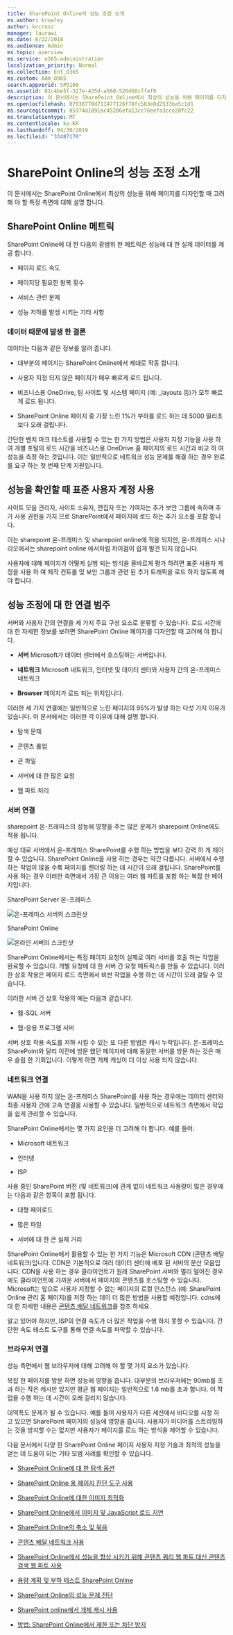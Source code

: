 ```yaml
---
title: SharePoint Online의 성능 조정 소개
ms.author: krowley
author: kccross
manager: laurawi
ms.date: 6/22/2018
ms.audience: Admin
ms.topic: overview
ms.service: o365-administration
localization_priority: Normal
ms.collection: Ent_O365
ms.custom: Adm_O365
search.appverid: SPO160
ms.assetid: 81c4be5f-327e-435d-a568-526d68cffef0
description: 이 문서에서는 SharePoint Online에서 최상의 성능을 위해 페이지를 디자인할 때 고려해 야 할 특정 측면에 대해 설명 합니다.
ms.openlocfilehash: 07938770d711477126f78fc583e8d2533ba5c1d1
ms.sourcegitcommit: 85974a1891ac45286efa13cc76eefa3cce28fc22
ms.translationtype: MT
ms.contentlocale: ko-KR
ms.lasthandoff: 04/30/2019
ms.locfileid: "33487170"
---
```

# <a name="introduction-to-performance-tuning-for-sharepoint-online"></a>SharePoint Online의 성능 조정 소개

이 문서에서는 SharePoint Online에서 최상의 성능을 위해 페이지를 디자인할 때 고려해 야 할 특정 측면에 대해 설명 합니다.
     
## <a name="sharepoint-online-metrics"></a>SharePoint Online 메트릭

SharePoint Online에 대 한 다음의 광범위 한 메트릭은 성능에 대 한 실제 데이터를 제공 합니다.
  
- 페이지 로드 속도
    
- 페이지당 필요한 왕복 횟수
    
- 서비스 관련 문제
    
- 성능 저하를 발생 시키는 기타 사항
    
### <a name="conclusions-reached-because-of-the-data"></a>데이터 때문에 발생 한 결론

데이터는 다음과 같은 정보를 알려 줍니다.
  
- 대부분의 페이지는 SharePoint Online에서 제대로 작동 합니다.
    
- 사용자 지정 되지 않은 페이지가 매우 빠르게 로드 됩니다.
    
- 비즈니스용 OneDrive, 팀 사이트 및 시스템 페이지 (예: _layouts 등)가 모두 빠르게 로드 됩니다.
    
- SharePoint Online 페이지 중 가장 느린 1%가 부하를 로드 하는 데 5000 밀리초 보다 오래 걸립니다.
    
간단한 벤치 마크 테스트를 사용할 수 있는 한 가지 방법은 사용자 지정 기능을 사용 하 여 개별 포털의 로드 시간을 비즈니스용 OneDrive 홈 페이지의 로드 시간과 비교 하 여 성능을 측정 하는 것입니다. 이는 일반적으로 네트워크 성능 문제를 해결 하는 경우 완료를 요구 하는 첫 번째 단계 지원입니다.
  
## <a name="use-a-standard-user-account-when-checking-performance"></a>성능을 확인할 때 표준 사용자 계정 사용

사이트 모음 관리자, 사이트 소유자, 편집자 또는 기여자는 추가 보안 그룹에 속하며 추가 사용 권한을 가지 므로 SharePoint에서 페이지에 로드 하는 추가 요소를 포함 합니다.
  
이는 sharepoint 온-프레미스 및 sharepoint online에 적용 되지만, 온-프레미스 시나리오에서는 sharepoint online 에서처럼 차이점이 쉽게 발견 되지 않습니다.
  
사용자에 대해 페이지가 어떻게 실행 되는 방식을 올바르게 평가 하려면 표준 사용자 계정을 사용 하 여 제작 컨트롤 및 보안 그룹과 관련 된 추가 트래픽을 로드 하지 않도록 해야 합니다.
  
## <a name="connection-categories-for-performance-tuning"></a>성능 조정에 대 한 연결 범주

서버와 사용자 간의 연결을 세 가지 주요 구성 요소로 분류할 수 있습니다. 로드 시간에 대 한 자세한 정보를 보려면 SharePoint Online 페이지를 디자인할 때 고려해 야 합니다.
  
- **서버** Microsoft가 데이터 센터에서 호스팅하는 서버입니다.
    
- **네트워크** Microsoft 네트워크, 인터넷 및 데이터 센터와 사용자 간의 온-프레미스 네트워크
    
- **Browser** 페이지가 로드 되는 위치입니다.
    
이러한 세 가지 연결에는 일반적으로 느린 페이지의 95%가 발생 하는 다섯 가지 이유가 있습니다. 이 문서에서는 이러한 각 이유에 대해 설명 합니다.
  
- 탐색 문제
    
- 콘텐츠 롤업
    
- 큰 파일
    
- 서버에 대 한 많은 요청
    
- 웹 파트 처리
    
### <a name="server-connection"></a>서버 연결

sharepoint 온-프레미스의 성능에 영향을 주는 많은 문제가 sharepoint Online에도 적용 됩니다.
  
예상 대로 서버에서 온-프레미스 SharePoint를 수행 하는 방법을 보다 강력 하 게 제어할 수 있습니다. SharePoint Online을 사용 하는 경우는 약간 다릅니다. 서버에서 수행 하는 작업이 많을 수록 페이지를 렌더링 하는 데 시간이 오래 걸립니다. SharePoint를 사용 하는 경우 이러한 측면에서 가장 큰 이유는 여러 웹 파트를 포함 하는 복잡 한 페이지입니다.
  
SharePoint Server 온-프레미스
  
![온-프레미스 서버의 스크린샷](media/a8e9b646-cdff-4131-976a-b5f891da44ac.png)
  
SharePoint Online
  
![온라인 서버의 스크린샷](media/46b27ded-d8a4-4287-b3e0-2603a764b8f8.png)
  
SharePoint Online에서는 특정 페이지 요청이 실제로 여러 서버를 호출 하는 작업을 완료할 수 있습니다. 개별 요청에 대 한 서버 간 요청 매트릭스를 만들 수 있습니다. 이러한 상호 작용은 페이지 로드 측면에서 비싼 작업을 수행 하는 데 시간이 오래 걸릴 수 있습니다.
  
이러한 서버 간 상호 작용의 예는 다음과 같습니다.
  
- 웹-SQL 서버
    
- 웹-응용 프로그램 서버
    
서버 상호 작용 속도를 저하 시킬 수 있는 또 다른 방법은 캐시 누락입니다. 온-프레미스 SharePoint와 달리 이전에 방문 했던 페이지에 대해 동일한 서버를 방문 하는 것은 매우 슬림 한 기회입니다. 이렇게 하면 개체 캐싱이 더 이상 사용 되지 않습니다.
  
### <a name="network-connection"></a>네트워크 연결

WAN을 사용 하지 않는 온-프레미스 SharePoint를 사용 하는 경우에는 데이터 센터와 최종 사용자 간에 고속 연결을 사용할 수 있습니다. 일반적으로 네트워크 측면에서 작업을 쉽게 관리할 수 있습니다.
  
SharePoint Online에서는 몇 가지 요인을 더 고려해 야 합니다. 예를 들어:
  
- Microsoft 네트워크
    
- 인터넷
    
- ISP
    
사용 중인 SharePoint 버전 (및 네트워크)에 관계 없이 네트워크 사용량이 많은 경우에는 다음과 같은 항목이 포함 됩니다.
  
- 대형 페이로드
    
- 많은 파일
    
- 서버에 대 한 큰 실제 거리
    
SharePoint Online에서 활용할 수 있는 한 가지 기능은 Microsoft CDN (콘텐츠 배달 네트워크)입니다. CDN은 기본적으로 여러 데이터 센터에 배포 된 서버의 분산 모음입니다. CDN을 사용 하는 경우 클라이언트가 원래 SharePoint 서버와 멀리 떨어진 경우에도 클라이언트에 가까운 서버에서 페이지의 콘텐츠를 호스팅할 수 있습니다. Microsoft는 앞으로 사용자 지정할 수 없는 페이지의 로컬 인스턴스 (예: SharePoint Online 관리 홈 페이지)를 저장 하는 데이 더 많은 방법을 사용할 예정입니다. cdns에 대 한 자세한 내용은 [콘텐츠 배달 네트워크](https://docs.microsoft.com/en-us/office365/enterprise/content-delivery-networks)를 참조 하세요.
  
알고 있어야 하지만, ISP의 연결 속도가 더 많은 작업을 수행 하지 못할 수 있습니다. 간단한 속도 테스트 도구를 통해 연결 속도를 파악할 수 있습니다.
  
### <a name="browser-connection"></a>브라우저 연결

성능 측면에서 웹 브라우저에 대해 고려해 야 할 몇 가지 요소가 있습니다.
  
복잡 한 페이지를 방문 하면 성능에 영향을 줍니다. 대부분의 브라우저에는 90mb를 초과 하는 작은 캐시만 있지만 평균 웹 페이지는 일반적으로 1.6 mb를 초과 합니다. 이 작업을 수행 하는 데 시간이 오래 걸리지 않습니다.
  
대역폭도 문제가 될 수 있습니다. 예를 들어 사용자가 다른 세션에서 비디오를 시청 하 고 있으면 SharePoint 페이지의 성능에 영향을 줍니다. 사용자가 미디어를 스트리밍하는 것을 방지할 수는 없지만 사용자가 페이지를 로드 하는 방식을 제어할 수 있습니다.
  
다음 문서에서 다양 한 SharePoint Online 페이지 사용자 지정 기술과 최적의 성능을 얻는 데 도움이 되는 기타 모범 사례를 확인할 수 있습니다.
  
- [SharePoint Online에 대 한 탐색 옵션](navigation-options-for-sharepoint-online.md)
    
- [SharePoint Online 용 페이지 진단 도구 사용](page-diagnostics-for-spo.md)
    
- [SharePoint Online에 대한 이미지 최적화](image-optimization-for-sharepoint-online.md)
    
- [SharePoint Online에서 이미지 및 JavaScript 로드 지연](delay-loading-images-and-javascript-in-sharepoint-online.md)
    
- [SharePoint Online의 축소 및 묶음](minification-and-bundling-in-sharepoint-online.md)
    
- [콘텐츠 배달 네트워크 사용](using-content-delivery-networks-with-sharepoint-online.md)
    
- [SharePoint Online에서 성능을 향상 시키기 위해 콘텐츠 쿼리 웹 파트 대신 콘텐츠 검색 웹 파트 사용](using-content-search-web-part-instead-of-content-query-web-part-to-improve-perfo.md)
    
- [용량 계획 및 부하 테스트 SharePoint Online](capacity-planning-and-load-testing-sharepoint-online.md)
    
- [SharePoint Online의 성능 문제 진단](diagnosing-performance-issues-with-sharepoint-online.md)
    
- [SharePoint online에서 개체 캐시 사용](using-the-object-cache-with-sharepoint-online.md)
    
- [방법: SharePoint Online에서 제한 또는 차단 방지](https://msdn.microsoft.com/en-us/library/office/dn889829.aspx)
    

